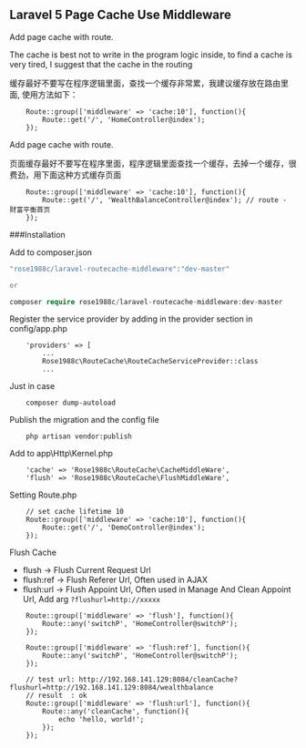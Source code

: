## Laravel 5 Page Cache Use Middleware

Add page cache with route.

The cache is best not to write in the program logic inside, to find a cache is very tired, I suggest that the cache in the routing

缓存最好不要写在程序逻辑里面，查找一个缓存非常累，我建议缓存放在路由里面, 使用方法如下：

````
    Route::group(['middleware' => 'cache:10'], function(){
        Route::get('/', 'HomeController@index');
    });
````

Add page cache with route.

页面缓存最好不要写在程序里面，程序逻辑里面查找一个缓存，去掉一个缓存，很费劲，用下面这种方式缓存页面

````
    Route::group(['middleware' => 'cache:10'], function(){
        Route::get('/', 'WealthBalanceController@index'); // route - 财富平衡首页
    });
````

###Installation

Add to composer.json

```php
"rose1988c/laravel-routecache-middleware":"dev-master"

or

composer require rose1988c/laravel-routecache-middleware:dev-master

```

Register the service provider by adding in the provider section in config/app.php

````
    'providers' => [
        ...
        Rose1988c\RouteCache\RouteCacheServiceProvider::class
        ...
````

Just in case

````
    composer dump-autoload
````

Publish the migration and the config file

````
    php artisan vendor:publish
````

Add to app\Http\Kernel.php

````
    'cache' => 'Rose1988c\RouteCache\CacheMiddleWare',
    'flush' => 'Rose1988c\RouteCache\FlushMiddleWare',
````

Setting Route.php

````
    // set cache lifetime 10
    Route::group(['middleware' => 'cache:10'], function(){
        Route::get('/', 'DemoController@index');
    });
````

Flush Cache

* flush        -> Flush Current Request Url
* flush:ref    -> Flush Referer Url, Often used in AJAX
* flush:url    -> Flush Appoint Url, Often used in Manage And Clean Appoint Url, Add arg `?flushurl=http://xxxxx`

````
    Route::group(['middleware' => 'flush'], function(){
        Route::any('switchP', 'HomeController@switchP');
    });

    Route::group(['middleware' => 'flush:ref'], function(){
        Route::any('switchP', 'HomeController@switchP');
    });

    // test url: http://192.168.141.129:8084/cleanCache?flushurl=http://192.168.141.129:8084/wealthbalance
    // result  : ok
    Route::group(['middleware' => 'flush:url'], function(){
        Route::any('cleanCache', function(){
            echo 'hello, world!';
        });
    });

````